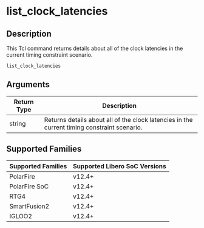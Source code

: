 # list_clock_latencies

## Description 

This Tcl command returns details about all of the clock latencies in the current timing constraint scenario.

```
list_clock_latencies
```

## Arguments 

|Return Type|Description|
|-----------|-----------|
|string|Returns details about all of the clock latencies in the current timing constraint scenario.|

## Supported Families 

|Supported Families|Supported Libero SoC Versions|
|------------------|-----------------------------|
|PolarFire|v12.4+|
|PolarFire SoC|v12.4+|
|RTG4|v12.4+|
|SmartFusion2|v12.4+|
|IGLOO2|v12.4+|

